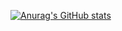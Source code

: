 [![Anurag's GitHub stats](https://github-readme-stats.vercel.app/api?username=huanxiaomang)](https://github.com/anuraghazra/github-readme-stats)

